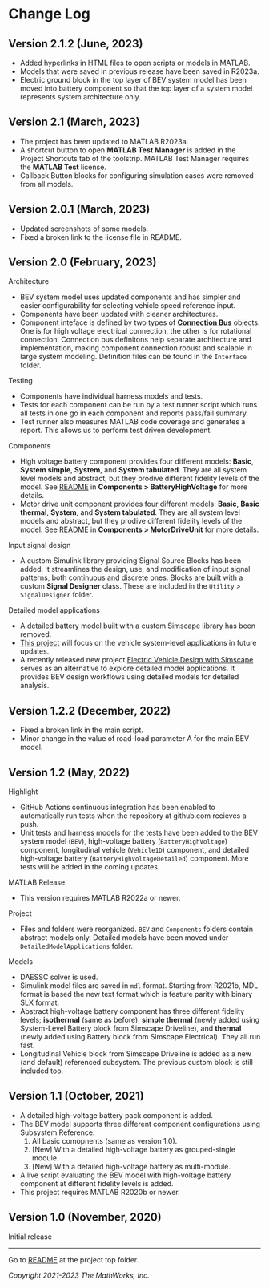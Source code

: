# Change Log

## Version 2.1.2 (June, 2023)

- Added hyperlinks in HTML files to open scripts or models in MATLAB.
- Models that were saved in previous release have been saved in R2023a.
- Electric ground block in the top layer of BEV system model has been
  moved into battery component so that
  the top layer of a system model represents system architecture only.

## Version 2.1 (March, 2023)

- The project has been updated to MATLAB R2023a.
- A shortcut button to open **MATLAB Test Manager**
  is added in the Project Shortcuts tab of the toolstrip.
  MATLAB Test Manager requires the **MATLAB Test** license.
- Callback Button blocks for configuring simulation cases were removed
  from all models.

## Version 2.0.1 (March, 2023)

- Updated screenshots of some models.
- Fixed a broken link to the license file in README.

## Version 2.0 (February, 2023)

Architecture

- BEV system model uses updated components and
  has simpler and easier configurability
  for selecting vehicle speed reference input.
- Components have been updated with cleaner architectures.
- Component inteface is defined by two types
  of [**Connection Bus**][url-cbus] objects.
  One is for high voltage electrical connection,
  the other is for rotational connection.
  Connection bus definitons help separate architecture and implementation,
  making component connection robust and scalable in large system modeling.
  Definition files can be found in the `Interface` folder.

[url-cbus]: https://www.mathworks.com/help/simulink/slref/simulink.connectionbus.html

Testing

- Components have individual harness models and tests.
- Tests for each component can be run by a test runner script
  which runs all tests in one go in each component
  and reports pass/fail summary.
- Test runner also measures MATLAB code coverage
  and generates a report.
  This allows us to perform test driven development.

Components

- High voltage battery component provides
  four different models:
  **Basic**, **System simple**, **System**, and **System tabulated**.
  They are all system level models and abstract,
  but they prodive different fidelity levels of the model.
  See [README](./Components/BatteryHighVoltage/README.md) in
  **Components > BatteryHighVoltage** for more details.
- Motor drive unit component provides
  four different models:
  **Basic**, **Basic thermal**, **System**, and **System tabulated**.
  They are all system level models and abstract,
  but they prodive different fidelity levels of the model.
  See [README](./Components/MotorDriveUnit/README.md) in
  **Components > MotorDriveUnit** for more details.

Input signal design

- A custom Simulink library providing Signal Source Blocks
  has been added.
  It streamlines the design, use, and modification of
  input signal patterns, both continuous and discrete ones.
  Blocks are built with a custom **Signal Designer** class.
  These are included in the `Utility` > `SignalDesigner` folder.

Detailed model applications

- A detailed battery model built with a custom Simscape library
  has been removed.
- [This project][url-bev] will focus on the vehicle system-level applications
  in future updates.
- A recently released new project
  [Electric Vehicle Design with Simscape][url-bev-design]
  serves as an alternative to explore detailed model applications.
  It provides BEV design workflows using detailed models
  for detailed analysis.

[url-bev]: https://www.mathworks.com/matlabcentral/fileexchange/82250
[url-bev-design]: https://www.mathworks.com/matlabcentral/fileexchange/124795

## Version 1.2.2 (December, 2022)

- Fixed a broken link in the main script.
- Minor change in the value of road-load parameter A
  for the main BEV model.

## Version 1.2 (May, 2022)

Highlight

- GitHub Actions continuous integration has been enabled
  to automatically run tests
  when the repository at github.com recieves a push.
- Unit tests and harness models for the tests have been added
  to the BEV system model (`BEV`),
  high-voltage battery (`BatteryHighVoltage`) component,
  longitudinal vehicle (`Vehicle1D`) component, and
  detailed high-voltage battery (`BatteryHighVoltageDetailed`) component.
  More tests will be added in the coming updates.

MATLAB Release

- This version requires MATLAB R2022a or newer.

Project

- Files and folders were reorganized.
  `BEV` and `Components` folders contain abstract models only.
  Detailed models have been moved under `DetailedModelApplications` folder.

Models

- DAESSC solver is used.
- Simulink model files are saved in `mdl` format.
  Starting from R2021b, MDL format is based the new text format
  which is feature parity with binary SLX format.
- Abstract high-voltage battery component has
  three different fidelity levels;
  **isothermal** (same as before),
  **simple thermal** (newly added using
  System-Level Battery block from Simscape Driveline),
  and **thermal** (newly added using
  Battery block from Simscape Electrical).
  They all run fast.
- Longitudinal Vehicle block from Simscape Driveline is
  added as a new (and default) referenced subsystem.
  The previous custom block is still included too.

## Version 1.1 (October, 2021)

- A detailed high-voltage battery pack component is added.
- The BEV model supports three different component configurations
  using Subsystem Reference:
  1) All basic comopnents (same as version 1.0).
  2) [New] With a detailed high-voltage battery as grouped-single module.
  3) [New] With a detailed high-voltage battery as multi-module.
- A live script evaluating the BEV model with
  high-voltage battery component at different fidelity levels
  is added.
- This project requires MATLAB R2020b or newer.

## Version 1.0 (November, 2020)

Initial release

<hr>

Go to [README](../README.md) at the project top folder.

_Copyright 2021-2023 The MathWorks, Inc._
